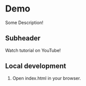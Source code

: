 # Demo

Some Description!

## Subheader

Watch tutorial on YouTube!

## Local development

1. Open index.html in your browser.
